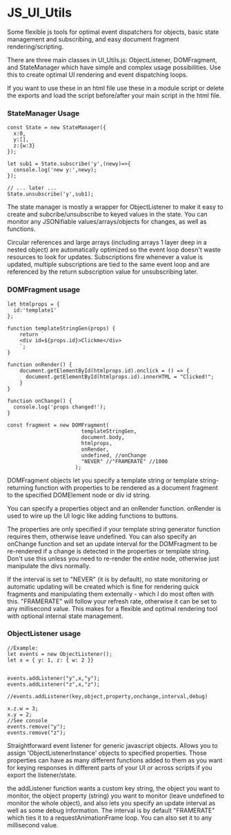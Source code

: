 # JS_UI_Utils
Some flexible js tools for optimal event dispatchers for objects, basic state management and subscribing, and easy document fragment rendering/scripting.

There are three main classes in UI_Utils.js: ObjectListener, DOMFragment, and StateManager which have simple and complex usage possibilities. Use this to create optimal UI rendering and event dispatching loops.

If you want to use these in an html file use these in a module script or delete the exports and load the script before/after your main script in the html file.


### StateManager Usage
```
const State = new StateManager({
  x:0,
  y:[],
  z:{w:3}
});

let sub1 = State.subscribe('y',(newy)=>{
  console.log('new y:',newy);
});

// ... later ...   
State.unsubscribe('y',sub1);
```
The state manager is mostly a wrapper for ObjectListener to make it easy to create and subcribe/unsubscribe to keyed values in the state. You can monitor any JSONifiable values/arrays/objects for changes, as well as functions. 

Circular references and large arrays (including arrays 1 layer deep in a nested object) are automatically optimized so the event loop doesn't waste resources to look for updates. Subscriptions fire whenever a value is updated, multiple subscriptions are tied to the same event loop and are referenced by the return subscription value for unsubscribing later.

### DOMFragment usage
```
let htmlprops = {
  id:'template1'
};

function templateStringGen(props) {
    return `
    <div id=${props.id}>Clickme</div>
    `;
}

function onRender() {
    document.getElementById(htmlprops.id).onclick = () => { 
      document.getElementById(htmlprops.id).innerHTML = "Clicked!"; 
    }
}

function onChange() {
  console.log('props changed!');
}

const fragment = new DOMFragment(
                        templateStringGen,
                        document.body,
                        htmlprops,
                        onRender,
                        undefined, //onChange
                        "NEVER" //"FRAMERATE" //1000
                      ); 
```
DOMFragment objects let you specify a template string or template string-returning function with properties to be rendered as a document fragment to the specified DOMElement node or div id string. 

You can specify a properties object and an onRender function. onRender is used to wire up the UI logic like adding functions to buttons. 

The properties are only specified if your template string generator function requires them, otherwise leave undefined. You can also specify an onChange function and set an update interval for the DOMFragment to be re-rendered if a change is detected in the properties or template string. Don't use this unless you need to re-render the *entire* node, otherwise just manipulate the divs normally.

If the interval is set to "NEVER" (it is by default), no state monitoring or automatic updating will be created which is fine for rendering quick fragments and manipulating them externally - which I do most often with this. "FRAMERATE" will follow your refresh rate, otherwise it can be set to any millisecond value. This makes for a flexible and optimal rendering tool with optional internal state management.


### ObjectListener usage
```
//Example:
let events = new ObjectListener();
let x = { y: 1, z: { w: 2 }}


events.addListener("y",x,"y");
events.addListener("z",x,"z");

//events.addListener(key,object,property,onchange,interval,debug)

x.z.w = 3;
x.y = 2;
//See console
events.remove("y");
events.remove("z");

```

Straightforward event listener for generic javascript objects. Allows you to assign 'ObjectListenerInstance'  objects to specified properties. Those properties can have as many different functions added to them as you want for keying responses in different parts of your UI or across scripts if you export the listener/state.

the addListener function wants a custom key string, the object you want to monitor, the object property (string) you want to monitor (leave undefined to monitor the whole object), and also lets you specify an update interval as well as some debug information. The interval is by default "FRAMERATE" which ties it to a requestAnimationFrame loop. You can also set it to any millisecond value.



